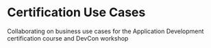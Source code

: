 # Certification Use Cases
Collaborating on business use cases for the Application Development certification course and DevCon workshop
